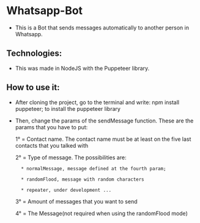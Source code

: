 # Whatsapp-Bot

- This is a Bot that sends messages automatically to another person in Whatsapp.

## Technologies:
- This was made in NodeJS with the Puppeteer library.

## How to use it:
- After cloning the project, go to the terminal and write: npm install puppeteer; to install the puppeteer library

- Then, change the params of the sendMessage function. These are the params that you have to put: 

    1° = Contact name. The contact name must be at least on the five last contacts that you talked with

    2° = Type of message. The possibilities are:

        * normalMessage, message defined at the fourth param;

        * randomFlood, message with random characters

        * repeater, under development ...

    3° = Amount of messages that you want to send

    4° = The Message(not required when using the randomFlood mode)